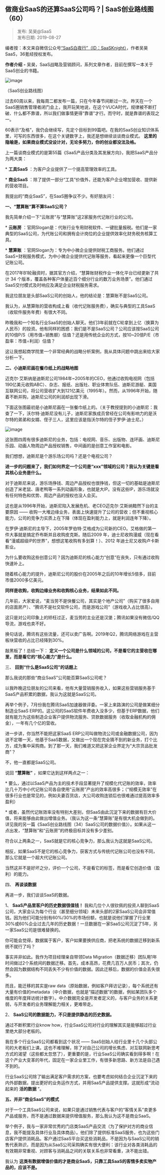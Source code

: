 ## 做商业SaaS的还算SaaS公司吗？| SaaS创业路线图（60）  

> 发布: 吴昊@SaaS  
> 发布日期: 2019-08-27  

编者按：本文来自微信公众号[“SaaS白夜行”（ID：SaaSKnight）](https://mp.weixin.qq.com/s/-pT95aR8-pcAejvY76ZfVg)，作者吴昊SaaS，36氪经授权发布。

**作者介绍** **-** 吴昊，SaaS战略及营销顾问，系列文章作者，目前在撰写一本关于SaaS创业的书籍。

![image](images/1908-zsysaasdhssaasgsmsaascylxt60-0.jpeg)

（SaaS创业路线图）

过去60周以来，我每周二都发布一篇，只在今年春节间断过一次。昨天在一个SaaS圈销售管理者闭门会上，我开玩笑地说，在这个VUCA时代，规律被不断打破、什么都不靠谱，所以我们做事情更得“靠谱”才行。而守时，就是靠谱的表现之一。

60表示“及格”，我仍会继续写，先定个目标到99篇吧。在我的SaaS创业知识体系里，可写的东西很多，在这个关键数字上，我还是想继续谈谈商业模式。 **这里的隐喻是，如果商业模式没设计对，无论多努力，你的创业都没法及格。**

上一篇谈商业模式的是第55篇《SaaS产品分类及其发展方向》，我把SaaS产品分为两大类：

\* **工具SaaS** ：为客户企业提供了一个提高管理效率的工具。

\* **商业SaaS** ：除了提供一部分“工具”价值外，还能为客户企业增加营收、提供新的营收项目。

我提出的“商业SaaS”，在SaaS圈争议不少。有好朋友问：

**一、“慧算账”算不算SaaS公司？**

我先简单介绍一下“云账房”与“慧算账”这2家服务代记账行业的公司。

\* **云账房** ：官网Slogan是：代账行业专用财税软件、一键批量报税。他们是一家典型的SaaS公司，为代账公司和拥有会计岗位的企业提供效率化财务税务核算工具。

\* **慧算账** ：官网Slogan为：专为中小微企业提供财税工商服务。他们通过SaaS+财税服务模式，为中小微企业提供代记账等服务，看起来更像一个巨型代记账公司。

在2017年B1轮融资时，据其官方介绍，“慧算账财税作业一体化平台已经更新了共计 34 个版本，覆盖各种客户体量近百个细分行业的数万业务场景”。他们通过SaaS交付模式及时响应及满足企业财税服务需求。

我这位朋友是头部SaaS公司的创始人，他的结论是：慧算账不是SaaS公司。

我认为，从慧算账的营收构成上看（收代记账服务费），确实与典型的工具SaaS（收软件服务年费）有很大不同。

昨晚我和一个知名行业SaaS的创始人聊天。他们3年前就在C轮拿到上亿（换算为人民币）的投资。他有同样的困惑：我们是不是SaaS公司？公司应该按SaaS公司的10倍P/S（用市值÷销售额）估值？还是用传统企业的方式，按10~20倍P/E（市盈率：市值÷利润）估值？

这让我想起商学院里一个非常经典的战略分析案例，我从具体问题中跳出来给大家分析一下。

**二、小迪斯尼画在餐巾纸上的战略地图**

迈克尔·艾斯纳是迪斯尼公司1984年~2005年的CEO，他通过收购电视网（包括190亿美元收购ABC）、杂志、报纸、出版社、职业体育队伍、迪斯尼游艇、美国互联网公司，将公司营收扩大到121亿美元（1995年）。然而，从1996年开始，随着不断并购，迪斯尼公司的利润却出现下滑。

下面这张图最初是小迪斯尼画在一张餐巾纸上的。（关于教授提到的小迪斯尼：我查了一下，沃尔特·迪斯尼没有儿子，迪斯尼家族成员曾经在公司有影响力的是沃尔特的弟弟和女婿、侄子三人，这里应该是指沃尔特的侄子罗伊·迪士尼。）

![image](images/1908-zsysaasdhssaasgsmsaascylxt60-1.jpeg)

这张图四周有很多迪斯尼的业务，包括：电视网、音乐、出版物、连环画、迪斯尼乐园、动画人物周边产品授权销售，中间画的是创意工作室和电影。

我们想想，迪斯尼是个游乐场公司吗？还是个电视公司？

**进一步的问题来了，我们如何界定一个公司是“xxx”领域的公司？我认为关键是看其核心业务是什么。**

对于迪斯尼来说，游乐场挣钱、周边产品授权也很挣钱，但这一切的基础是迪斯尼创造了米老鼠、唐老鸭等一系列动画形象，也就是大IP。没有这些IP，游乐场就没有任何特色和优势、周边产品的授权也没人会买。

这也是从1996年开始，迪斯尼陷入发展危机、老CEO迈克尔·艾斯纳黯然下台的主要原因 —— 收购一大堆边缘业务，表面上快速提升了公司的营收；但不重视核心能力，公司的竞争力实质上在下降（体现在盈利能力上，就是利润连年下降）。

在罗伊·迪斯尼的主导下，2005年罗伯特·艾格成为公司新的CEO。艾格做的第一件大事就是搞定乔布斯并且收购皮克斯。随后2009 年，迪士尼收购漫威（现在看看“漫威超级IP的世界”，想想这笔收购有多划算！）、2012 年迪士尼又收购卢卡斯影业。

为什么要收购这些创意公司？因为迪斯尼的核心能力“创意“在丧失，只有通过收购快速补上。

随着核心能力的提升，迪斯尼公司的股价在2005年之后的10年增长5倍多，目前市值2000多亿美元。

**同样是收购，收购边缘业务和收购核心业务，结果如此不同。**

几年前，大家爱说，“麦当劳不是快餐公司，其实是个地产公司”（购买了很多自用的店面房产）、“腾讯不是社交软件公司，而是游戏公司”（游戏收入占比很高）。

这只是对公司印象上的矫枉过正，麦当劳的主业还是汉堡；腾讯如果没有微信/QQ导流，游戏也卖不好。

换句话说，腾讯有这些流量，还可以卖广告啊。2019年Q2，腾讯网络游戏在主营板块营收的占比已经降到30%。

敲黑板了！总结一下： **定义一个公司是什么领域的公司，不是看它的主营收在哪里，而是看它的“核心能力”是什么。**

三、 **回到“什么是SaaS公司”的话题上**

那么我说的那些“商业SaaS”公司能否算SaaS公司呢？

以我昨晚这位朋友的公司来看，他有大量营销服务收入，如果这些营销服务基于SaaS产品积累的数据，我认为这就是SaaS公司。

再举个例子，7月份我在腾讯SaaS加速器做评委。一家上来路演的公司是做某细分制造业SaaS ERP的。这公司的SaaS软件年费收入没多少，但基于ERP数据，他们就有能力为这些制造企业客户提供物流服务、贷款数据服务（收取金融机构的佣金），一年有几个亿的营收。

进一步讲，你当然不能把这家SaaS ERP公司叫做物流公司或金融数据公司，因为说不定哪一天，他基于SaaS数据，又做出一个现在完全猜不到的新业务，打个比方，成为集中采购商。到了那一天，我们难道又把这家企业界定为“大宗货品批发商”？

不，他一直都是SaaS公司。

说回 **“慧算账”** ，如果它达到这样两点之一：

\* 要么，通过以SaaS产品为主的技术手段显著提升了规模化代记账的效率，效率比几十万中小代记账公司各自使用“云账房”产出的效率高很多；（“规模无效率”在很多行业也是常见的，例如夫妻百货店，大公司收购连锁后也很难通过提高效率多盈利）

\* 或者，虽然代记账效率没有特别大差别，但SaaS由此沉淀下来的数据有巨大价值，将来能够由此做出增值业务。（我认为这一条“慧算账”是有很大机会做到的。详见我的另一篇《SaaS创业路线图（34）SaaS公司的数据价值》）。如果从这一点出发，“慧算账”和“云账房”的终极目标并没有多少差别。

符合以上两条之一，SaaS就是它的核心竞争力，那么我认为这就是SaaS公司。

相反，如果SaaS不是它的核心竞争力，获客方式与传统代记账公司也没有不同，那么它就是一个超大代记账公司。

当然这并不是好坏之分，评价一个公司，不是看它的标签，而是看它创造价值（盈利）的能力。

四、 **再谈谈数据**

再进一步，我们谈谈SaaS的数据。

1、 **SaaS产品里客户的历史数据很值钱！** 我和几位个人很钦佩的投资人聊到SaaS公司，大家会认为每个行业（甚至细分领域）未来头部的2家SaaS公司会非常值钱。因为他们可能分别有60%/30%的市场份额，也就是说他们掌握了行业里30%或60%企业过去几年的历史数据！一旦数据在一家SaaS公司沉淀了5年，另一家SaaS公司是很难替换的。

你可能会觉得，数据属于客户，客户如果要换供应商，把老系统的数据迁移到新系统不就行了吗？

事实并非如此。我作为项目经理亲自带领Data Migration（数据迁移）团队用1年时间做过2个系统间的数据迁移。首先，成本高昂，花费几百万人民币；其次，仍然会因为数据结构不同丢失不少有价值的数据。因此迁移后，数据的价值会丢失很多。

而且，能迁移的其实是raw data（原始数据，例如客户拜访记录），每个系统还有大量有价值的metadata（中介数据，也就是“描述数据”的数据，例如某团队多个维度的年度拜访统计数字）。中介数据完全是开发者定义的，与客户业务的关系更弱，与开发者的业务理解能力相关，更难带走。

2、 **SaaS公司的数据能力，不只是提供静态的历史数据。**

通过不断积累行业know how，行业SaaS公司对行业的理解其实是能够超过行业里绝大部分老板的。

我在多个行业SaaS公司都看到这个状况 —— SaaS创始人给行业里十几个头部公司的大老板们上课。这也不难理解，除了对自己公司的增长焦虑、对互联网新思考方式的渴望（这些都太忽悠了），更重要的是，行业SaaS公司确实看到得多啊！在这个产业大变革的年代，固定在一家企业里工作，有很多新思路、新方法是自己遇不到的。

行业SaaS公司除了输出满足客户需求的方案，也要考虑如何结合企业沉淀下来的内外部数据，提出更好的业务运作方式，并用SaaS产品提供支撑。这就形成“流动起来的 **活的数据** ”。

**五、并非“商业SaaS”的模式**

对于一个工具SaaS公司来说，如果只是通过销售代表与客户的“客情关系”卖更多产品或服务，而不是通过数据来提供增值服务，那么我认为这不是商业SaaS。

举个例子，我与一家非常优秀的门店类SaaS产品交流（为了保护对方的商业信息，我不能提及具体行业及具体商品）。他们除了提供标准SaaS服务，也为这些门店客户提供消耗品。客户通过SaaS平台买这些消耗品，不是因为与SaaS公司的销售代表熟识，而是因为从SaaS公司采购确实有很大便利：该行业对各类消耗品的有效期非常重视、对顾客与消耗品之间的关联关系也非常看重，决不能出错。

我认为 **这类有数据增值价值的才是商业SaaS，只靠工具SaaS的客情多卖实物产品的，应该不是。**
